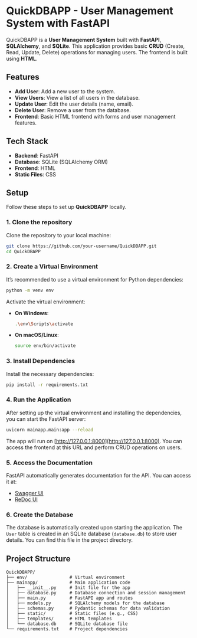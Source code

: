 # QuickDBAPP - User Management System with FastAPI

QuickDBAPP is a **User Management System** built with **FastAPI**, **SQLAlchemy**, and **SQLite**. This application provides basic **CRUD** (Create, Read, Update, Delete) operations for managing users. The frontend is built using **HTML**.

## Features

- **Add User**: Add a new user to the system.
- **View Users**: View a list of all users in the database.
- **Update User**: Edit the user details (name, email).
- **Delete User**: Remove a user from the database.
- **Frontend**: Basic HTML frontend with forms and user management features.

## Tech Stack

- **Backend**: FastAPI
- **Database**: SQLite (SQLAlchemy ORM)
- **Frontend**: HTML
- **Static Files**: CSS

## Setup

Follow these steps to set up **QuickDBAPP** locally.

### 1. Clone the repository

Clone the repository to your local machine:

```bash
git clone https://github.com/your-username/QuickDBAPP.git
cd QuickDBAPP
```

### 2. Create a Virtual Environment

It’s recommended to use a virtual environment for Python dependencies:

```bash
python -m venv env
```

Activate the virtual environment:

- **On Windows**:
  ```bash
  .\env\Scripts\activate
  ```
- **On macOS/Linux**:
  ```bash
  source env/bin/activate
  ```

### 3. Install Dependencies

Install the necessary dependencies:

```bash
pip install -r requirements.txt
```

### 4. Run the Application

After setting up the virtual environment and installing the dependencies, you can start the FastAPI server:

```bash
uvicorn mainapp.main:app --reload
```

The app will run on [http://127.0.0.1:8000](http://127.0.0.1:8000). You can access the frontend at this URL and perform CRUD operations on users.

### 5. Access the Documentation

FastAPI automatically generates documentation for the API. You can access it at:

- [Swagger UI](http://127.0.0.1:8000/docs)
- [ReDoc UI](http://127.0.0.1:8000/redoc)

### 6. Create the Database

The database is automatically created upon starting the application. The `User` table is created in an SQLite database (`database.db`) to store user details. You can find this file in the project directory.

## Project Structure

```
QuickDBAPP/
├── env/                # Virtual environment
├── mainapp/            # Main application code
│   ├── __init__.py     # Init file for the app
│   ├── database.py     # Database connection and session management
│   ├── main.py         # FastAPI app and routes
│   ├── models.py       # SQLAlchemy models for the database
│   ├── schemas.py      # Pydantic schemas for data validation
│   ├── static/         # Static files (e.g., CSS)
│   ├── templates/      # HTML templates
│   └── database.db     # SQLite database file
└── requirements.txt    # Project dependencies
```
